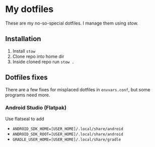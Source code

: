 # My dotfiles

These are my no-so-special dotfiles. I manage them using stow.

## Installation

1. Install `stow`
2. Clone repo into home dir
3. Inside cloned repo run `stow .`


## Dotfiles fixes
There are a few fixes for misplaced dotfiles in `envvars.conf`, but some programs need more.

### Android Studio (Flatpak)
Use flatseal to add 
* `ANDROID_SDK_HOME=[USER_HOME]/.local/share/android`
* `ANDROID_SDK_ROOT=[USER_HOME]/.local/share/android`
* `GRADLE_USER_HOME=[USER_HOME]/.local/share/gradle`

